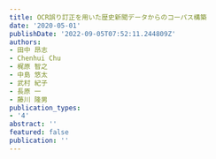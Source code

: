 ```yaml
---
title: OCR誤り訂正を⽤いた歴史新聞データからのコーパス構築
date: '2020-05-01'
publishDate: '2022-09-05T07:52:11.244809Z'
authors:
- ⽥中 昂志
- Chenhui Chu
- 梶原 智之
- 中島 悠太
- 武村 紀⼦
- ⻑原 ⼀
- 藤川 隆男
publication_types:
- '4'
abstract: ''
featured: false
publication: ''
---
```


